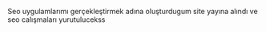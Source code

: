 Seo uygulamlarımı gerçekleştirmek adına oluşturdugum site yayına alındı ve seo calışmaları yurutulucekss

